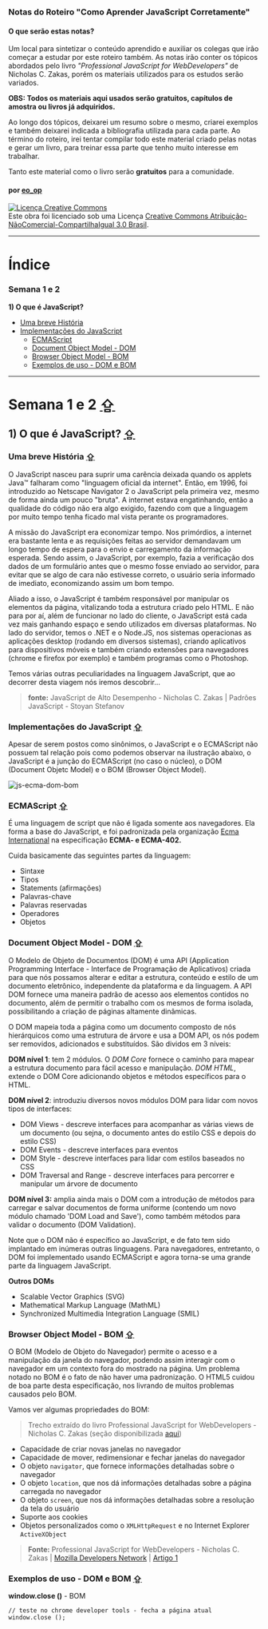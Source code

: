### Notas do Roteiro "Como Aprender JavaScript Corretamente"

#### O que serão estas notas?

Um local para sintetizar o conteúdo aprendido e auxiliar os colegas que irão começar a estudar por este roteiro também. As notas irão conter os tópicos abordados pelo livro *"Professional JavaScript for WebDevelopers"* de Nicholas C. Zakas, porém os materiais utilizados para os estudos serão variados. 

**OBS: Todos os materiais aqui usados serão gratuitos, capítulos de amostra ou livros já adquiridos.** 

Ao longo dos tópicos, deixarei um resumo sobre o mesmo, criarei exemplos e também deixarei indicada a bibliografia utilizada para cada parte. Ao término do roteiro, irei tentar compilar todo este material criado pelas notas e gerar um livro, para treinar essa parte que tenho muito interesse em trabalhar. 

Tanto este material como o livro serão **gratuitos** para a comunidade. 

#### por [eo_op](https://github.com/eoop/eo_op)

<a rel="license" href="http://creativecommons.org/licenses/by-nc-sa/3.0/br/deed.pt_BR"><img alt="Licença Creative Commons" style="border-width:0" src="http://i.creativecommons.org/l/by-nc-sa/3.0/br/88x31.png" /></a><br />Este obra foi licenciado sob uma Licença <a rel="license" href="http://creativecommons.org/licenses/by-nc-sa/3.0/br/deed.pt_BR">Creative Commons Atribuição-NãoComercial-CompartilhaIgual 3.0 Brasil</a>.

---

# Índice

### Semana 1 e 2

**1) O que é JavaScript?**

* [Uma breve História](#uma-breve-hist%C3%B3ria)
* [Implementações do JavaScript](#implementa%C3%A7%C3%B5es-do-javascript)
	* [ECMAScript](#ecmascript-)
	* [Document Object Model - DOM](#document-object-model---dom-)
	* [Browser Object Model - BOM](#browser-object-model---bom-)
	* [Exemplos de uso - DOM e BOM](#exemplos-de-uso---dom-e-bom-)

---

# Semana 1 e 2 [⇪](#%C3%8Dndice)

## 1) O que é JavaScript? [⇪](#%C3%8Dndice)

### Uma breve História [⇪](#%C3%8Dndice)

O JavaScript nasceu para suprir uma carência deixada quando os applets Java™ falharam como "linguagem oficial da internet". Então, em 1996, foi introduzido ao Netscape Navigator 2 o JavaScript pela primeira vez, mesmo de forma ainda um pouco "bruta". A internet estava engatinhando, então a qualidade do código não era algo exigido, fazendo com que a linguagem por muito tempo tenha ficado mal vista perante os programadores.

A missão do JavaScript era economizar tempo. Nos primórdios, a internet era bastante lenta e as requisições feitas ao servidor demandavam um longo tempo de espera para o envio e carregamento da informação esperada. Sendo assim, o JavaScript, por exemplo, fazia a verificação dos dados de um formulário antes que o mesmo fosse enviado ao servidor, para evitar que se algo de cara não estivesse correto, o usuário seria informado de imediato, economizando assim um bom tempo.

Aliado a isso, o JavaScript é também responsável por manipular os elementos da página, vitalizando toda a estrutura criado pelo HTML. E não para por aí, além de funcionar no lado do cliente, o JavaScript está cada vez mais ganhando espaço e sendo utilizados em diversas plataformas. No lado do servidor, temos o .NET e o Node.JS, nos sistemas operacionas as aplicações desktop (rodando em diversos sistemas), criando aplicativos para dispositivos móveis e também criando extensões para navegadores (chrome e firefox por exemplo) e também programas como o Photoshop.

Temos várias outras peculiaridades na linguagem JavaScript, que ao decorrer desta viagem nós iremos descobrir... 

> **fonte:** JavaScript de Alto Desempenho - Nicholas C. Zakas | Padrões JavaScript - Stoyan Stefanov

### Implementações do JavaScript [⇪](#%C3%8Dndice)

Apesar de serem postos como sinônimos, o JavaScript e o ECMAScript não possuem tal relação pois como podemos observar na ilustração abaixo, o JavaScript é a junção do ECMAScript (no caso o núcleo), o DOM (Document Objetc Model) e o BOM (Browser Object Model).

![js-ecma-dom-bom](http://i.imgur.com/78YVXKG.png)

### ECMAScript [⇪](#%C3%8Dndice)

É uma linguagem de script que não é ligada somente aos navegadores. Ela forma a base do JavaScript, e foi padronizada pela organização [Ecma International](http://www.ecma-international.org/) na especificação **ECMA- e ECMA-402.**

Cuida basicamente das seguintes partes da linguagem:

* Sintaxe
* Tipos
* Statements (afirmações)
* Palavras-chave
* Palavras reservadas
* Operadores
* Objetos

### Document Object Model - DOM [⇪](#%C3%8Dndice)

O Modelo de Objeto de Documentos (DOM) é uma API (Application Programming Interface - Interface de Programação de Aplicativos) criada para que nós possamos alterar e editar a estrutura, conteúdo e estilo de um documento eletrônico, independente da plataforma e da linguagem. A API DOM fornece uma maneira padrão de acesso aos elementos contidos no documento, além de permitir o trabalho com os mesmos de forma isolada, possibilitando a criação de páginas altamente dinâmicas. 

O DOM mapeia toda a página como um documento composto de nós hierárquicos como uma estrutura de árvore e usa a DOM API, os nós podem ser removidos, adicionados e substituídos. São dividos em 3 níveis:

**DOM nível 1**: tem 2 módulos. O *DOM Core* fornece o caminho para mapear a estrutura documento para fácil acesso e manipulação. *DOM HTML*, extende o DOM Core adicionando objetos e métodos específicos para o HTML.

**DOM nível 2**: introduziu diversos novos módulos DOM para lidar com novos tipos de interfaces:

* DOM Views - descreve interfaces para acompanhar as várias views de um documento (ou sejna, o documento antes do estilo CSS e depois do estilo CSS)
* DOM Events - descreve interfaces para eventos
* DOM Style - descreve interfaces para lidar com estilos baseados no CSS
* DOM Traversal and Range - descreve interfaces para percorrer e manipular um árvore de documento

**DOM nível 3:** amplia ainda mais o DOM com a introdução de métodos para carregar e salvar documentos de forma uniforme (contendo um novo módulo chamado 'DOM Load and Save'), como também métodos para validar o documento (DOM Validation).

Note que o DOM não é específico ao JavaScript, e de fato tem sido implantado em inúmeras outras linguagens. Para navegadores, entretanto, o DOM foi implementado usando ECMAScript e agora torna-se uma grande parte da linguagem JavaScript.

**Outros DOMs**

* Scalable Vector Graphics (SVG)
* Mathematical Markup Language (MathML)
* Synchronized Multimedia Integration Language (SMIL)

### Browser Object Model - BOM [⇪](#%C3%8Dndice)

O BOM (Modelo de Objeto do Navegador) permite o acesso e a manipulação da janela do navegador, podendo assim interagir com o navegador em um contexto fora do mostrado na página. Um problema notado no BOM é o fato de não haver uma padronização. O HTML5 cuidou de boa parte desta especificação, nos livrando de muitos problemas causados pelo BOM.

Vamos ver algumas propriedades do BOM: 

> Trecho extraído do livro Professional JavaScript for WebDevelopers - Nicholas C. Zakas (seção disponibilizada [aqui](http://www.amazon.com/Professional-JavaScript-Developers-Nicholas-Zakas/dp/1118026691))

* Capacidade de criar novas janelas no navegador
* Capacidade de mover, redimensionar e fechar janelas do navegador
* O objeto `navigator`, que fornece informações detalhadas sobre o navegador
* O objeto `location`, que nos dá informações detalhadas sobre a página carregada no navegador
* O objeto `screen`, que nos dá informações detalhadas sobre a resolução da tela do usuário
* Suporte aos cookies
* Objetos personalizados como o `XMLHttpRequest` e no Internet Explorer `ActiveXObject`

> **Fonte:** Professional JavaScript for WebDevelopers - Nicholas C. Zakas | [Mozilla Developers Network](https://developer.mozilla.org/en-US/) | [Artigo 1](http://vkanakaraj.wordpress.com/2009/12/18/javascript-vs-dom-vs-bom-relationship-explained/)

### Exemplos de uso - DOM e BOM [⇪](#%C3%8Dndice)

**window.close ()** - BOM

``` 
// teste no chrome developer tools - fecha a página atual
window.close ();

```
